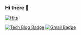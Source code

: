 ### Hi there 👋

[![Hits](https://hits.seeyoufarm.com/api/count/incr/badge.svg?url=https%3A%2F%2Fgithub.com%2Fusreon%2Fusreon%2F&count_bg=%23454545&title_bg=%23D7D4D4&icon=verizon.svg&icon_color=%23FFFFFF&title=today%2Ftotal&edge_flat=false)](https://hits.seeyoufarm.com)

[![Tech Blog Badge](http://img.shields.io/badge/-Tech%20blog-black?style=flat-square&logo=github&link=https://velog.io/@usreon/)](https://velog.io/@usreon)
[![Gmail Badge](https://img.shields.io/badge/Gmail-d14836?style=flat-square&logo=Gmail&logoColor=white&link=mailto:sonyeonju7@gmail.com)](mailto:soneyonju7@gmail.com)
